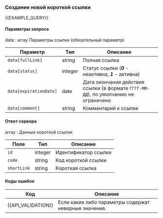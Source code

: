 ### Создание новой короткой ссылки
{{EXAMPLE_QUERY}}

#### Параметры запроса

data : array Параметры ссылки (обязательный параметр)

 Параметр             | Тип     | Описание
----------------------|---------|-----------
`data[fullLink]`      | string  | Полная ссылка
`data[status]`        | integer | Статус ссылки (***0*** - неактивна, ***1*** - активна)
`data[expirationDate]`| date    | Дата окончания действия ссылки (в формате `ГГГГ-ММ-ДД`), по умолчанию не ограничено
`data[comment]`       | string  | Комментарий к ссылке

#### Ответ сервера
array : Данные короткой ссылки

Поле        | Тип     | Описание
------------|---------|-------------
`id`        | integer | Идентификатор ссылки
`code`      | string  | Код короткой ссылки
`shortLink` | string  | Короткая ссылка


#### Коды ошибок

Код | Описание
----|----
{{API_VALIDATION}} | Если какие либо параметры содержат неверные значения.
